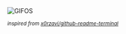 <div align="justify">
<picture>
    <source media="(prefers-color-scheme: dark)" srcset="https://i.ibb.co/5vhgMYG/output-gif.gif">
    <source media="(prefers-color-scheme: light)" srcset="https://i.ibb.co/5vhgMYG/output-gif.gif">
    <img alt="GIFOS" src="https://i.ibb.co/5vhgMYG/output-gif.gif">
</picture>

<sub><i>inspired from [x0rzavi/github-readme-terminal](https://github.com/x0rzavi/github-readme-terminal)</i></sub>

</div>

<!-- Image deletion URL: https://ibb.co/92Hk8wc/3bb2ac95e1136668e5738aaa84c6cbc4 -->
